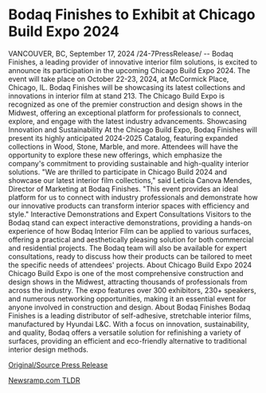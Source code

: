 # Bodaq Finishes to Exhibit at Chicago Build Expo 2024

VANCOUVER, BC, September 17, 2024 /24-7PressRelease/ -- Bodaq Finishes, a leading provider of innovative interior film solutions, is excited to announce its participation in the upcoming Chicago Build Expo 2024. The event will take place on October 22-23, 2024, at McCormick Place, Chicago, IL.  Bodaq Finishes will be showcasing its latest collections and innovations in interior film at stand 213. The Chicago Build Expo is recognized as one of the premier construction and design shows in the Midwest, offering an exceptional platform for professionals to connect, explore, and engage with the latest industry advancements.  Showcasing Innovation and Sustainability  At the Chicago Build Expo, Bodaq Finishes will present its highly anticipated 2024-2025 Catalog, featuring expanded collections in Wood, Stone, Marble, and more. Attendees will have the opportunity to explore these new offerings, which emphasize the company's commitment to providing sustainable and high-quality interior solutions.  "We are thrilled to participate in Chicago Build 2024 and showcase our latest interior film collections," said Leticia Canova Mendes, Director of Marketing at Bodaq Finishes. "This event provides an ideal platform for us to connect with industry professionals and demonstrate how our innovative products can transform interior spaces with efficiency and style."  Interactive Demonstrations and Expert Consultations  Visitors to the Bodaq stand can expect interactive demonstrations, providing a hands-on experience of how Bodaq Interior Film can be applied to various surfaces, offering a practical and aesthetically pleasing solution for both commercial and residential projects. The Bodaq team will also be available for expert consultations, ready to discuss how their products can be tailored to meet the specific needs of attendees' projects.  About Chicago Build Expo 2024  Chicago Build Expo is one of the most comprehensive construction and design shows in the Midwest, attracting thousands of professionals from across the industry. The expo features over 300 exhibitors, 230+ speakers, and numerous networking opportunities, making it an essential event for anyone involved in construction and design.  About Bodaq Finishes  Bodaq Finishes is a leading distributor of self-adhesive, stretchable interior films, manufactured by Hyundai L&C. With a focus on innovation, sustainability, and quality, Bodaq offers a versatile solution for refinishing a variety of surfaces, providing an efficient and eco-friendly alternative to traditional interior design methods. 

[Original/Source Press Release](https://www.24-7pressrelease.com/press-release/514367/bodaq-finishes-to-exhibit-at-chicago-build-expo-2024) 

[Newsramp.com TLDR](https://newsramp.com/None) 